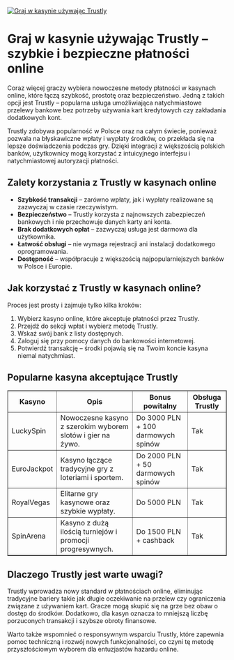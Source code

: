 [![Graj w kasynie używając Trustly](https://123-caf.pages.dev/gitsignup.png)](https://vrmoo.ru/Bt82HjjY)

<h1>Graj w kasynie używając Trustly – szybkie i bezpieczne płatności online</h1> <p>Coraz więcej graczy wybiera nowoczesne metody płatności w kasynach online, które łączą szybkość, prostotę oraz bezpieczeństwo. Jedną z takich opcji jest Trustly – popularna usługa umożliwiająca natychmiastowe przelewy bankowe bez potrzeby używania kart kredytowych czy zakładania dodatkowych kont.</p> <p>Trustly zdobywa popularność w Polsce oraz na całym świecie, ponieważ pozwala na błyskawiczne wpłaty i wypłaty środków, co przekłada się na lepsze doświadczenia podczas gry. Dzięki integracji z większością polskich banków, użytkownicy mogą korzystać z intuicyjnego interfejsu i natychmiastowej autoryzacji płatności.</p> <h2>Zalety korzystania z Trustly w kasynach online</h2> <ul>   <li><strong>Szybkość transakcji</strong> – zarówno wpłaty, jak i wypłaty realizowane są zazwyczaj w czasie rzeczywistym.</li>   <li><strong>Bezpieczeństwo</strong> – Trustly korzysta z najnowszych zabezpieczeń bankowych i nie przechowuje danych karty ani konta.</li>   <li><strong>Brak dodatkowych opłat</strong> – zazwyczaj usługa jest darmowa dla użytkownika.</li>   <li><strong>Łatwość obsługi</strong> – nie wymaga rejestracji ani instalacji dodatkowego oprogramowania.</li>   <li><strong>Dostępność</strong> – współpracuje z większością najpopularniejszych banków w Polsce i Europie.</li> </ul> <h2>Jak korzystać z Trustly w kasynach online?</h2> <p>Proces jest prosty i zajmuje tylko kilka kroków:</p> <ol>   <li>Wybierz kasyno online, które akceptuje płatności przez Trustly.</li>   <li>Przejdź do sekcji wpłat i wybierz metodę Trustly.</li>   <li>Wskaż swój bank z listy dostępnych.</li>   <li>Zaloguj się przy pomocy danych do bankowości internetowej.</li>   <li>Potwierdź transakcję – środki pojawią się na Twoim koncie kasyna niemal natychmiast.</li> </ol> <h2>Popularne kasyna akceptujące Trustly</h2> <table border="1" cellpadding="8" cellspacing="0" style="border-collapse: collapse; width: 100%;">   <thead>     <tr>       <th>Kasyno</th>       <th>Opis</th>       <th>Bonus powitalny</th>       <th>Obsługa Trustly</th>     </tr>   </thead>   <tbody>     <tr>       <td>LuckySpin</td>       <td>Nowoczesne kasyno z szerokim wyborem slotów i gier na żywo.</td>       <td>Do 3000 PLN + 100 darmowych spinów</td>       <td>Tak</td>     </tr>     <tr>       <td>EuroJackpot</td>       <td>Kasyno łączące tradycyjne gry z loteriami i sportem.</td>       <td>Do 2000 PLN + 50 darmowych spinów</td>       <td>Tak</td>     </tr>     <tr>       <td>RoyalVegas</td>       <td>Elitarne gry kasynowe oraz szybkie wypłaty.</td>       <td>Do 5000 PLN</td>       <td>Tak</td>     </tr>     <tr>       <td>SpinArena</td>       <td>Kasyno z dużą ilością turniejów i promocji progresywnych.</td>       <td>Do 1500 PLN + cashback</td>       <td>Tak</td>     </tr>   </tbody> </table> <h2>Dlaczego Trustly jest warte uwagi?</h2> <p>Trustly wprowadza nowy standard w płatnościach online, eliminując tradycyjne bariery takie jak długie oczekiwanie na przelew czy ograniczenia związane z używaniem kart. Gracze mogą skupić się na grze bez obaw o dostęp do środków. Dodatkowo, dla kasyn oznacza to mniejszą liczbę porzuconych transakcji i szybsze obroty finansowe.</p> <p>Warto także wspomnieć o responsywnym wsparciu Trustly, które zapewnia pomoc techniczną i rozwój nowych funkcjonalności, co czyni tę metodę przyszłościowym wyborem dla entuzjastów hazardu online.</p>